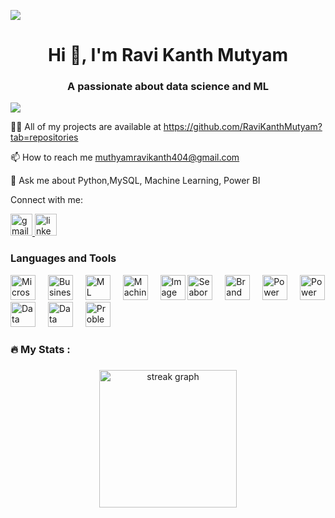 ![](https://media.licdn.com/dms/image/D4E12AQF7RKVvozyLtg/article-cover_image-shrink_600_2000/0/1665494659870?e=2147483647&v=beta&t=rn_4rvDOuUwWD7Qb0_wZczta12SlSO-5izcoSVahvsw)

<h1 align="center">Hi 👋, I'm Ravi Kanth Mutyam</h1>

<h3 align="center">A passionate about data science and ML</h3>

![](https://cdn.dribbble.com/users/1162077/screenshots/3848914/programmer.gif)

👨‍💻 All of my projects are available at https://github.com/RaviKanthMutyam?tab=repositories

📫 How to reach me muthyamravikanth404@gmail.com

💬 Ask me about Python,MySQL, Machine Learning, Power BI


Connect with me:

<a href="mailto:muthyamravikanth404@gmail.com">
  <img src="https://img.shields.io/static/v1?message=Gmail&logo=gmail&label=&color=D14836&logoColor=white&labelColor=&style=for-the-badge" height="35" alt="gmail logo" />
</a>

<a href="https://www.linkedin.com/in/ravi-kanth-mutyam-967b2325a/" target="_blank">
  <img src="https://img.shields.io/static/v1?message=LinkedIn&logo=linkedin&label=&color=0077B5&logoColor=white&labelColor=&style=for-the-badge" height="35" alt="linkedin logo" />
</a>

### Languages and Tools

<div align="left">
  <img src="https://ellarr.com/wp-content/uploads/2017/03/Microsoft-Business-Intelligence-Training-Courses.gif" height="40" alt="Microsoft BI Training" />
  <img width="12" />
  <img src="https://camo.githubusercontent.com/c98b8f23f80a4da7efea84e8f5dc8d1404d8f9311aa0898507c1b55a1d903632/68747470733a2f2f6d69726f2e6d656469756d2e636f6d2f76322f726573697a653a6669743a313430302f312a466362384e547154426a376b434f4e6e6d46357767512e676966" height="40" alt="Business Intelligence" />
  <img width="12" />
  <img src="https://encrypted-tbn0.gstatic.com/images?q=tbn:ANd9GcRTQSNN2dKI55WeVMpyZUY-n5aa70wKJS4eUg&s" height="40" alt="ML Image" />
  <img width="12" />
  <img src="https://images.squarespace-cdn.com/content/v1/5feb53185d3dab691b47361b/1609930695668-M1QO5MPWD4KC6KR0B7XA/4c381-header-ml-3.gif" height="40" alt="Machine Learning" />
  <img width="12" />
  <img src="https://encrypted-tbn0.gstatic.com/images?q=tbn:ANd9GcQ_IsXMTUN_T52cx7rtRLKau0sMkhpQPfzlqA&s" height="40" alt="Image" />
  <img src="https://assets.holoviews.org/panel/thumbnails/gallery/styles/seaborn-styles.gif" height="40" alt="Seaborn Styles" />
  <img width="12" />
  <img src="https://asset.brandfetch.io/idbyoKq4tZ/id0B3_53hD.png" height="40" alt="Brand Fetch" />
  <img width="12" />
  <img src="https://fiverr-res.cloudinary.com/images/t_main1,q_auto,f_auto,q_auto,f_auto/gigs/298815167/original/ad2c4196ff7a681c4548ad25ac2890921011d400/create-valuable-and-impressive-reports-with-power-bi.png" height="40" alt="Power BI" />
  <img width="12" />
  <img src="https://user-images.githubusercontent.com/50221806/86498201-a8bd8680-bd39-11ea-9d08-66b610a8dc01.png" height="40" alt="Power BI Chart" />
  <img src="https://lavalamplab.b-cdn.net/wp-content/uploads/2024/05/data-mining.gif" height="40" alt="Data Mining" />
  <img width="12" />
  <img src="https://media.licdn.com/dms/image/D4E12AQF7RKVvozyLtg/article-cover_image-shrink_600_2000/0/1665494659870?e=2147483647&v=beta&t=rn_4rvDOuUwWD7Qb0_wZczta12SlSO-5izcoSVahvsw" height="40" alt="Data Science" />
  <img width="12" />
  <img src="https://cdnl.iconscout.com/lottie/premium/thumb/problem-solving-5610027-4678462.gif" height="40" alt="Problem Solving" />
</div>


<h3 align="left">🔥   My Stats :</h3>

###

<div align="center">
  <img src="https://streak-stats.demolab.com?user=maurodesouza&locale=en&mode=daily&theme=dark&hide_border=false&border_radius=5&order=3" height="220" alt="streak graph"  />
</div>

###
